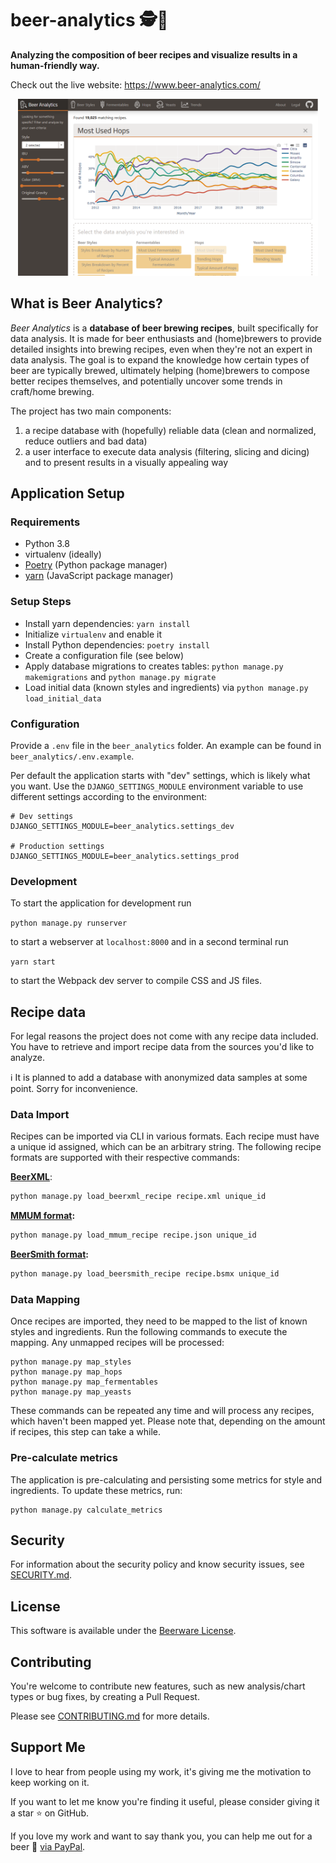 beer-analytics 🕵️🍺
===================

**Analyzing the composition of beer recipes and visualize results in a human-friendly way.**

Check out the live website: https://www.beer-analytics.com/

<p align="center"><img alt="Logo" src="screenshot.png" width="480" height="283" /></p>

What is Beer Analytics?
-----------------------

*Beer Analytics* is a **database of beer brewing recipes**, built specifically for data analysis. It is made for beer
enthusiasts and (home)brewers to provide detailed insights into brewing recipes, even when they're not an expert in data
analysis. The goal is to expand the knowledge how certain types of beer are typically brewed, ultimately helping
(home)brewers to compose better recipes themselves, and potentially uncover some trends in craft/home brewing.

The project has two main components:

1) a recipe database with (hopefully) reliable data (clean and normalized, reduce outliers and bad data)
2) a user interface to execute data analysis (filtering, slicing and dicing) and to present results in a visually
   appealing way

Application Setup
-----------------

### Requirements

- Python 3.8
- virtualenv (ideally)
- [Poetry](https://python-poetry.org/) (Python package manager)
- [yarn](https://yarnpkg.com/) (JavaScript package manager)

### Setup Steps

- Install yarn dependencies: `yarn install`
- Initialize `virtualenv` and enable it
- Install Python dependencies: `poetry install`
- Create a configuration file (see below)
- Apply database migrations to creates tables: `python manage.py makemigrations` and `python manage.py migrate`
- Load initial data (known styles and ingredients) via `python manage.py load_initial_data`

### Configuration

Provide a `.env` file in the `beer_analytics` folder. An example can be found in `beer_analytics/.env.example`.

Per default the application starts with "dev" settings, which is likely what you want. Use the `DJANGO_SETTINGS_MODULE`
environment variable to use different settings according to the environment:

```
# Dev settings
DJANGO_SETTINGS_MODULE=beer_analytics.settings_dev

# Production settings
DJANGO_SETTINGS_MODULE=beer_analytics.settings_prod
```

### Development

To start the application for development run

`python manage.py runserver`

to start a webserver at `localhost:8000` and in a second terminal run

`yarn start`

to start the Webpack dev server to compile CSS and JS files.

Recipe data
-----------

For legal reasons the project does not come with any recipe data included. You have to retrieve and import recipe data 
from the sources you'd like to analyze.

ℹ️ It is planned to add a database with anonymized data samples at some point. Sorry for inconvenience.

### Data Import

Recipes can be imported via CLI in various formats. Each recipe must have a unique id assigned, which can be an
arbitrary string. The following recipe formats are supported with their respective commands:

**[BeerXML](http://www.beerxml.com/)**:

```bash
python manage.py load_beerxml_recipe recipe.xml unique_id
```

**[MMUM format](https://www.maischemalzundmehr.de/):**

```bash
python manage.py load_mmum_recipe recipe.json unique_id
```

**[BeerSmith format](https://beersmithrecipes.com/):**

```bash
python manage.py load_beersmith_recipe recipe.bsmx unique_id
```

### Data Mapping

Once recipes are imported, they need to be mapped to the list of known styles and ingredients. Run the following
commands to execute the mapping. Any unmapped recipes will be processed:

```
python manage.py map_styles
python manage.py map_hops
python manage.py map_fermentables
python manage.py map_yeasts
```

These commands can be repeated any time and will process any recipes, which haven't been mapped yet. Please note that,
depending on the amount if recipes, this step can take a while.

### Pre-calculate metrics

The application is pre-calculating and persisting some metrics for style and ingredients. To update these metrics, run:

```
python manage.py calculate_metrics
```

Security
--------
For information about the security policy and know security issues, see [SECURITY.md](SECURITY.md). 

License
-------
This software is available under the [Beerware License](LICENSE).

Contributing
------------
You're welcome to contribute new features, such as new analysis/chart types or bug fixes, by creating a Pull Request.

Please see [CONTRIBUTING.md](CONTRIBUTING.md) for more details.

Support Me
----------
I love to hear from people using my work, it's giving me the motivation to keep working on it.

If you want to let me know you're finding it useful, please consider giving it a star ⭐ on GitHub.

If you love my work and want to say thank you, you can help me out for a beer 🍻️
[via PayPal](https://paypal.me/ChristianScheb).
